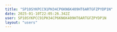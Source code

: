 ```yaml
---
title: "SP10SYKPCC91PH34CP6KN6K409HT6ARTGFZPYDP1N"
date: 2025-01-10T22:05:26.342Z
user: SP10SYKPCC91PH34CP6KN6K409HT6ARTGFZPYDP1N
layout: "users"
---
```

    